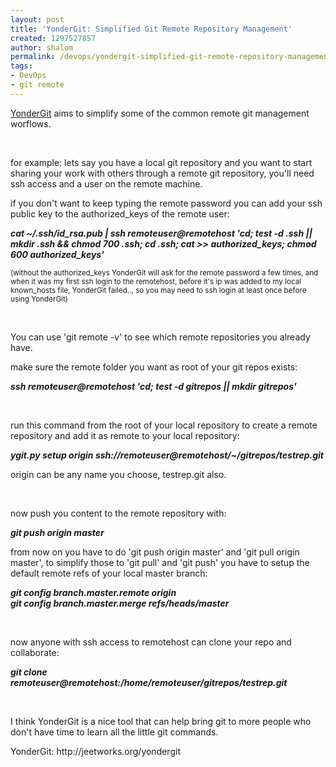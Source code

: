 ```yaml
---
layout: post
title: 'YonderGit: Simplified Git Remote Repository Management'
created: 1297527857
author: shalom
permalink: /devops/yondergit-simplified-git-remote-repository-management
tags:
- DevOps
- git remote
---
```

<p><a href="http://jeetworks.org/yondergit">YonderGit</a> aims to simplify some of the common remote git management worflows.</p>
<p>&nbsp;</p>
<p>for example: lets say you have a local git repository and you want to start sharing your work with others through a remote git repository, you'll need ssh access and a user on the remote machine.</p>
<p>if you don't want to keep typing the remote password you can add your ssh public key to the authorized_keys of the remote user:</p>
<p><strong><em>cat ~/.ssh/id_rsa.pub | ssh remoteuser@remotehost 'cd; test -d .ssh || mkdir .ssh &amp;&amp; chmod 700 .ssh; cd .ssh; cat &gt;&gt; authorized_keys; chmod 600 authorized_keys'</em></strong></p>
<p><span style="font-size: smaller;">(without the authorized_keys YonderGit will ask for the remote password a few times, and when it was my first ssh login to the remotehost, before it's ip was added to my local known_hosts file, YonderGit failed.., so you may need to ssh login at least once before using YonderGit)</span></p>
<p>&nbsp;</p>
<p>You can use 'git remote -v' to see which remote repositories you already have.</p>
<p>make sure the remote folder you want as root of your git repos exists:</p>
<p><strong><em>ssh remoteuser@remotehost 'cd; test -d gitrepos || mkdir gitrepos'</em></strong></p>
<p>&nbsp;</p>
<p>run this command from the root of your local repository to create a remote repository and add it as remote to your local repository:</p>
<p><strong><em>ygit.py setup origin ssh://</em></strong><strong><em>remoteuser@remotehost</em></strong><strong><em>/~/gitrepos/testrep.git</em></strong></p>
<p>origin can be any name you choose, testrep.git also.</p>
<p>&nbsp;</p>
<p>now push you content to the remote repository with:</p>
<p><strong><em>git push origin master</em></strong></p>
<p>from now on you have to do 'git push origin master' and 'git pull origin master', to simplify those to 'git pull' and 'git push' you have to setup the default remote refs of your local master branch:</p>
<p><strong><em>git config branch.master.remote origin<br />
git config branch.master.merge refs/heads/master</em></strong></p>
<p>&nbsp;</p>
<p>now anyone with ssh access to remotehost can clone your repo and collaborate:</p>
<p><em><strong>git clone </strong></em><strong><em>remoteuser@remotehost</em></strong><em><strong>:/home/remoteuser/</strong></em><strong><em>gitrepos</em></strong><em><strong>/testrep.git</strong></em></p>
<p>&nbsp;</p>
<p>I think YonderGit is a nice tool that can help bring git to more people who don't have time to learn all the little git commands.</p>
<p>YonderGit: http://jeetworks.org/yondergit</p>
<p>&nbsp;</p>
